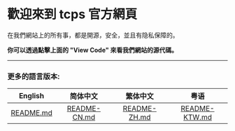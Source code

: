 # 歡迎來到 tcps 官方網頁
在我們網站上的所有事，都是開源，安全，並且有隐私保障的。

**你可以透過點擊上面的 "View Code" 來看我們網站的源代碼。**

---
### 更多的語言版本:
|English|简体中文|繁体中文|粤语|
|:---:|:---:|:---:|:---:|
|[README.md](https://github.com/ttcps/ttcps.github.io/blob/master/README.md)|[README-CN.md](https://github.com/ttcps/ttcps.github.io/blob/master/README-CN.md)|[README-ZH.md](https://github.com/ttcps/ttcps.github.io/blob/master/README-ZH.md)|[README-KTW.md](https://github.com/ttcps/ttcps.github.io/blob/master/README-KTW.md)|
